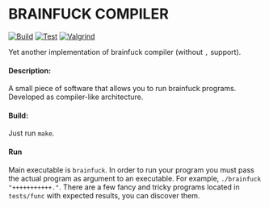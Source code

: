 # BRAINFUCK COMPILER
[![Build](https://github.com/sskcvqikf/brainfuck/actions/workflows/build.yml/badge.svg?branch=main)](https://github.com/sskcvqikf/brainfuck/actions/workflows/build.yml)
[![Test](https://github.com/sskcvqikf/brainfuck/actions/workflows/test.yml/badge.svg?branch=main)](https://github.com/sskcvqikf/brainfuck/actions/workflows/test.yml)
[![Valgrind](https://github.com/sskcvqikf/brainfuck/actions/workflows/valgrind.yml/badge.svg?branch=main)](https://github.com/sskcvqikf/brainfuck/actions/workflows/valgrind.yml)

Yet another implementation of brainfuck compiler (without `,` support).
#### Description:
A small piece of software that allows you to run brainfuck programs. Developed as compiler-like architecture.
#### Build:
Just run `make`.
#### Run
Main executable is `brainfuck`. In order to run your program you must pass the actual program as argument to an executable. For example, `./brainfuck "+++++++++++."`.
There are a few fancy and tricky programs located in `tests/func` with expected results, you can discover them.

